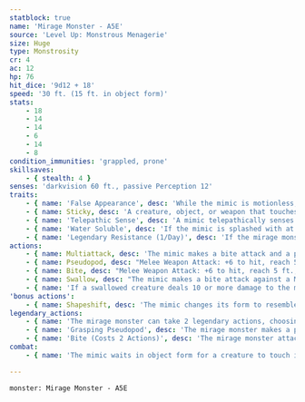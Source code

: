 ```yaml
---
statblock: true
name: 'Mirage Monster - A5E'
source: 'Level Up: Monstrous Menagerie'
size: Huge
type: Monstrosity
cr: 4
ac: 12
hp: 76
hit_dice: '9d12 + 18'
speed: '30 ft. (15 ft. in object form)'
stats:
    - 18
    - 14
    - 14
    - 6
    - 14
    - 8
condition_immunities: 'grappled, prone'
skillsaves:
    - { stealth: 4 }
senses: 'darkvision 60 ft., passive Perception 12'
traits:
    - { name: 'False Appearance', desc: 'While the mimic is motionless, it is indistinguishable from an inanimate object.' }
    - { name: Sticky, desc: 'A creature, object, or weapon that touches the mimic is stuck to the mimic. A creature can use an action to make a DC 14 Strength check, freeing itself or an object or creature within reach on a success. The effect also ends when the mimic chooses to end it or when the mimic dies.' }
    - { name: 'Telepathic Sense', desc: 'A mimic telepathically senses the presence of humanoids within 120 feet and gains a mental image of any inanimate object desired by any of the creatures it senses. This ability is blocked by 3 feet of wood or dirt, 1 foot of stone, 1 inch of common metal, or a thin sheet of lead.' }
    - { name: 'Water Soluble', desc: 'If the mimic is splashed with at least 1 gallon of water, it assumes its true form and the DC to escape its Sticky trait is reduced to 10 until the end of its next turn.' }
    - { name: 'Legendary Resistance (1/Day)', desc: 'If the mirage monster fails a saving throw, it can choose to succeed instead. When it does so, it immediately shapeshifts into its true form if it has not already done so.' }
actions:
    - { name: Multiattack, desc: 'The mimic makes a bite attack and a pseudopod attack.' }
    - { name: Pseudopod, desc: "Melee Weapon Attack: +6 to hit, reach 5 ft., one target. Hit: 6 (1d4 + 4) bludgeoning damage, and the target is subjected to the mimic's Sticky trait." }
    - { name: Bite, desc: "Melee Weapon Attack: +6 to hit, reach 5 ft., one creature stuck to the mimic. Hit: 9 (2d4 + 4) piercing damage, and the target is restrained until it is no longer stuck to the mimic. While a creature is restrained by the mimic, the mimic can't bite a different creature." }
    - { name: Swallow, desc: "The mimic makes a bite attack against a Medium or smaller creature restrained by it. If the attack hits and the mimic has not swallowed another creature, the target is swallowed and no longer stuck to the mimic. A swallowed creature has total cover from attacks from outside the mimic, is blinded and restrained, and takes 5 (2d4) acid damage at the start of each of the mimic's turns." }
    - { name: 'If a swallowed creature deals 10 or more damage to the mimic in a single turn, or if the mimic dies, the target falls prone in an unoccupied space of its choice within 5 feet of the mimic and is no longer swallowed', desc: '' }
'bonus actions':
    - { name: Shapeshift, desc: 'The mimic changes its form to resemble an inanimate object of its approximate size or changes into its true form, which is an amorphous blob. Objects it is carrying or stuck to are not transformed. While shapeshifted, its statistics are unchanged. It reverts to its true form if it dies.' }
legendary_actions:
    - { name: 'The mirage monster can take 2 legendary actions, choosing from the options below', desc: "Only one legendary action can be used at a time and only at the end of another creature's turn. It regains spent legendary actions at the start of its turn." }
    - { name: 'Grasping Pseudopod', desc: 'The mirage monster makes a pseudopod attack with a range of 15 feet. On a hit, the target makes a DC 14 Strength saving throw. On a failure, the target is pulled up to 15 feet towards the mirage monster.' }
    - { name: 'Bite (Costs 2 Actions)', desc: 'The mirage monster attacks with its bite.' }
combat:
    - { name: 'The mimic waits in object form for a creature to touch it and then uses its bite', desc: 'If a creature within 5 feet of it shows no inclination to touch it, it attacks with its pseudopod and then bites the stuck target. The mimic tries to swallow creatures it has restrained, using its pseudopod to defend itself against other assailants. If the mimic swallows a creature, it shifts to its true form and tries to escape.' }

---
```

```statblock
monster: Mirage Monster - A5E
```
